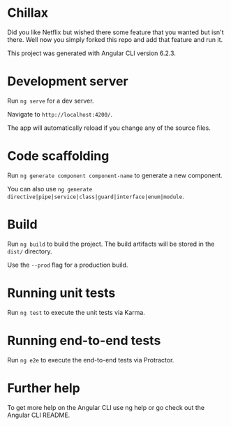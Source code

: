 # Chillax

Did you like Netflix but wished there some feature that you wanted but isn't there. Well now you simply forked this repo and add that feature and run it. 

This project was generated with Angular CLI version 6.2.3.

# Development server

Run `ng serve` for a dev server. 

Navigate to `http://localhost:4200/`. 

The app will automatically reload if you change any of the source files.

# Code scaffolding

Run `ng generate component component-name` to generate a new component. 

You can also use `ng generate directive|pipe|service|class|guard|interface|enum|module`.

# Build

Run `ng build` to build the project. The build artifacts will be stored in the `dist/` directory. 

Use the `--prod` flag for a production build.

# Running unit tests

Run `ng test` to execute the unit tests via Karma.

# Running end-to-end tests

Run `ng e2e` to execute the end-to-end tests via Protractor.

# Further help

To get more help on the Angular CLI use ng help or go check out the Angular CLI README.
